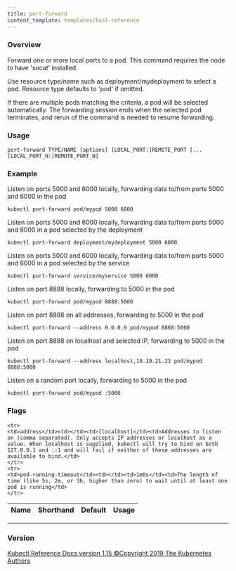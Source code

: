 ```yaml
---
title: port-forward
content_template: templates/tool-reference
---
```


### Overview
Forward one or more local ports to a pod. This command requires the node to have 'socat' installed.

 Use resource type/name such as deployment/mydeployment to select a pod. Resource type defaults to 'pod' if omitted.

 If there are multiple pods matching the criteria, a pod will be selected automatically. The forwarding session ends when the selected pod terminates, and rerun of the command is needed to resume forwarding.

### Usage

`port-forward TYPE/NAME [options] [LOCAL_PORT:]REMOTE_PORT [...[LOCAL_PORT_N:]REMOTE_PORT_N]`


### Example

 Listen on ports 5000 and 6000 locally, forwarding data to/from ports 5000 and 6000 in the pod

```shell
kubectl port-forward pod/mypod 5000 6000
```

 Listen on ports 5000 and 6000 locally, forwarding data to/from ports 5000 and 6000 in a pod selected by the deployment

```shell
kubectl port-forward deployment/mydeployment 5000 6000
```

 Listen on ports 5000 and 6000 locally, forwarding data to/from ports 5000 and 6000 in a pod selected by the service

```shell
kubectl port-forward service/myservice 5000 6000
```

 Listen on port 8888 locally, forwarding to 5000 in the pod

```shell
kubectl port-forward pod/mypod 8888:5000
```

 Listen on port 8888 on all addresses, forwarding to 5000 in the pod

```shell
kubectl port-forward --address 0.0.0.0 pod/mypod 8888:5000
```

 Listen on port 8888 on localhost and selected IP, forwarding to 5000 in the pod

```shell
kubectl port-forward --address localhost,10.19.21.23 pod/mypod 8888:5000
```

 Listen on a random port locally, forwarding to 5000 in the pod

```shell
kubectl port-forward pod/mypod :5000
```




### Flags

<div class="table-responsive"><table class="table table-bordered">
<thead class="thead-light">
<tr>
            <th>Name</th>
            <th>Shorthand</th>
            <th>Default</th>
            <th>Usage</th>
        </tr>
    </thead>
    <tbody>
    
    <tr>
    <td>address</td><td></td><td>[localhost]</td><td>Addresses to listen on (comma separated). Only accepts IP addresses or localhost as a value. When localhost is supplied, kubectl will try to bind on both 127.0.0.1 and ::1 and will fail if neither of these addresses are available to bind.</td>
    </tr>
    <tr>
    <td>pod-running-timeout</td><td></td><td>1m0s</td><td>The length of time (like 5s, 2m, or 3h, higher than zero) to wait until at least one pod is running</td>
    </tr>
</tbody>
</table></div>




<hr>


### Version
<div class="kubectl-reference-copyright">

<a href="https://github.com/kubernetes/kubernetes">Kubectl Reference Docs version 1.15 &#xa9;Copyright 2019 The Kubernetes Authors</a>
</div>

